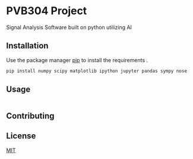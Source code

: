 # PVB304 Project

Signal Analysis Software built on python utilizing AI

## Installation

Use the package manager [pip](https://pip.pypa.io/en/stable/) to install the requirements .

```bash
pip install numpy scipy matplotlib ipython jupyter pandas sympy nose
```

## Usage

```python

```

## Contributing


## License
[MIT](https://choosealicense.com/licenses/mit/)
